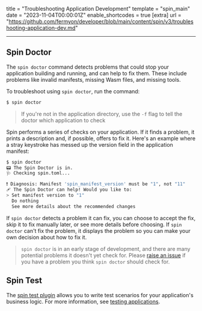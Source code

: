 title = "Troubleshooting Application Development"
template = "spin_main"
date = "2023-11-04T00:00:01Z"
enable_shortcodes = true
[extra]
url = "https://github.com/fermyon/developer/blob/main/content/spin/v3/troubleshooting-application-dev.md"

---

## Spin Doctor

The `spin doctor` command detects problems that could stop your application building and running, and can help to fix them.  These include problems like invalid manifests, missing Wasm files, and missing tools.

To troubleshoot using `spin doctor`, run the command:

<!-- @selectiveCpy -->

```bash
$ spin doctor
```

> If you're not in the application directory, use the `-f` flag to tell the doctor which application to check

Spin performs a series of checks on your application. If it finds a problem, it prints a description and, if possible, offers to fix it. Here's an example where a stray keystroke has messed up the version field in the application manifest:

<!-- @selectiveCpy -->

```bash
$ spin doctor
📟 The Spin Doctor is in.
🩺 Checking spin.toml...

❗ Diagnosis: Manifest 'spin_manifest_version' must be "1", not "11"
🩹 The Spin Doctor can help! Would you like to:
> Set manifest version to "1"
  Do nothing
  See more details about the recommended changes
```

If `spin doctor` detects a problem it can fix, you can choose to accept the fix, skip it to fix manually later, or see more details before choosing.  If `spin doctor` can't fix the problem, it displays the problem so you can make your own decision about how to fix it.

> `spin doctor` is in an early stage of development, and there are many potential problems it doesn't yet check for. Please [raise an issue](https://github.com/fermyon/spin/issues/new?template=suggestion.md) if you have a problem you think `spin doctor` should check for.

## Spin Test

The [spin test plugin](https://github.com/fermyon/spin-test) allows you to write test scenarios for your application's business logic. For more information, see [testing applications](./testing-apps.md).